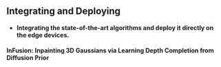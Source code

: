 ## Integrating and Deploying
- **Integrating the state-of-the-art algorithms and deploy it directly on the edge devices.**

#### InFusion: Inpainting 3D Gaussians via Learning Depth Completion from Diffusion Prior

